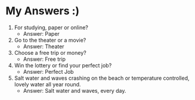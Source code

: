 # My Answers :)
1.  For studying, paper or online?
    - Answer: Paper
2. Go to the theater or a movie?
    - Answer: Theater
3. Choose a free trip or money?
    - Answer: Free trip
4. Win the lottery or find your perfect job?
    - Answer: Perfect Job
5. Salt water and waves crashing on the beach or temperature controlled, lovely water all year round.
    - Answer: Salt water and waves, every day.

